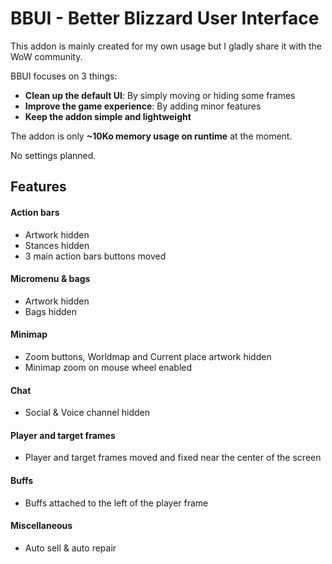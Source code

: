 # BBUI - Better Blizzard User Interface

This addon is mainly created for my own usage but I gladly share it with the WoW community.

BBUI focuses on 3 things:

- **Clean up the default UI**: By simply moving or hiding some frames
- **Improve the game experience**: By adding minor features
- **Keep the addon simple and lightweight**

The addon is only **~10Ko memory usage on runtime** at the moment.

No settings planned.

## Features

#### Action bars

- Artwork hidden
- Stances hidden
- 3 main action bars buttons moved

#### Micromenu & bags

- Artwork hidden
- Bags hidden

#### Minimap

- Zoom buttons, Worldmap and Current place artwork hidden
- Minimap zoom on mouse wheel enabled

#### Chat

- Social & Voice channel hidden

#### Player and target frames

- Player and target frames moved and fixed near the center of the screen

#### Buffs

- Buffs attached to the left of the player frame

#### Miscellaneous

- Auto sell & auto repair
